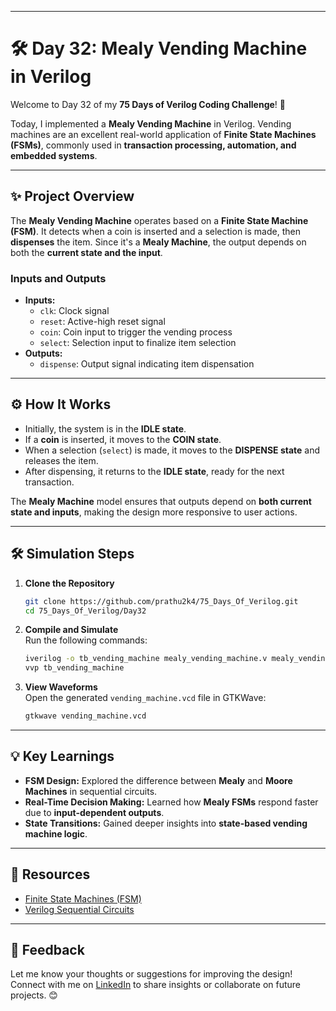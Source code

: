 
---

# 🛠️ Day 32: Mealy Vending Machine in Verilog  

Welcome to Day 32 of my **75 Days of Verilog Coding Challenge**! 🎉  

Today, I implemented a **Mealy Vending Machine** in Verilog. Vending machines are an excellent real-world application of **Finite State Machines (FSMs)**, commonly used in **transaction processing, automation, and embedded systems**.  

---

## ✨ Project Overview  

The **Mealy Vending Machine** operates based on a **Finite State Machine (FSM)**. It detects when a coin is inserted and a selection is made, then **dispenses** the item. Since it's a **Mealy Machine**, the output depends on both the **current state and the input**.  

### **Inputs and Outputs**  
- **Inputs:**  
  - `clk`: Clock signal  
  - `reset`: Active-high reset signal  
  - `coin`: Coin input to trigger the vending process  
  - `select`: Selection input to finalize item selection  
- **Outputs:**  
  - `dispense`: Output signal indicating item dispensation  

---

## ⚙️ How It Works  

- Initially, the system is in the **IDLE state**.  
- If a **coin** is inserted, it moves to the **COIN state**.  
- When a selection (`select`) is made, it moves to the **DISPENSE state** and releases the item.  
- After dispensing, it returns to the **IDLE state**, ready for the next transaction.  

The **Mealy Machine** model ensures that outputs depend on **both current state and inputs**, making the design more responsive to user actions.  

---

## 🛠️ Simulation Steps  

1. **Clone the Repository**  
   ```bash
   git clone https://github.com/prathu2k4/75_Days_Of_Verilog.git
   cd 75_Days_Of_Verilog/Day32
   ```  

2. **Compile and Simulate**  
   Run the following commands:  
   ```bash
   iverilog -o tb_vending_machine mealy_vending_machine.v mealy_vending_machine_tb.v
   vvp tb_vending_machine
   ```  

3. **View Waveforms**  
   Open the generated `vending_machine.vcd` file in GTKWave:  
   ```bash
   gtkwave vending_machine.vcd
   ```  

---

## 💡 Key Learnings  

- **FSM Design:** Explored the difference between **Mealy** and **Moore Machines** in sequential circuits.  
- **Real-Time Decision Making:** Learned how **Mealy FSMs** respond faster due to **input-dependent outputs**.  
- **State Transitions:** Gained deeper insights into **state-based vending machine logic**.  

---

## 🔗 Resources  

- [Finite State Machines (FSM)](https://en.wikipedia.org/wiki/Finite-state_machine)  
- [Verilog Sequential Circuits](https://www.chipverify.com/verilog/verilog-sequential-circuits)  

---

## 🤝 Feedback  

Let me know your thoughts or suggestions for improving the design! Connect with me on [LinkedIn](https://www.linkedin.com/in/pratham-jainvs) to share insights or collaborate on future projects. 😊  
